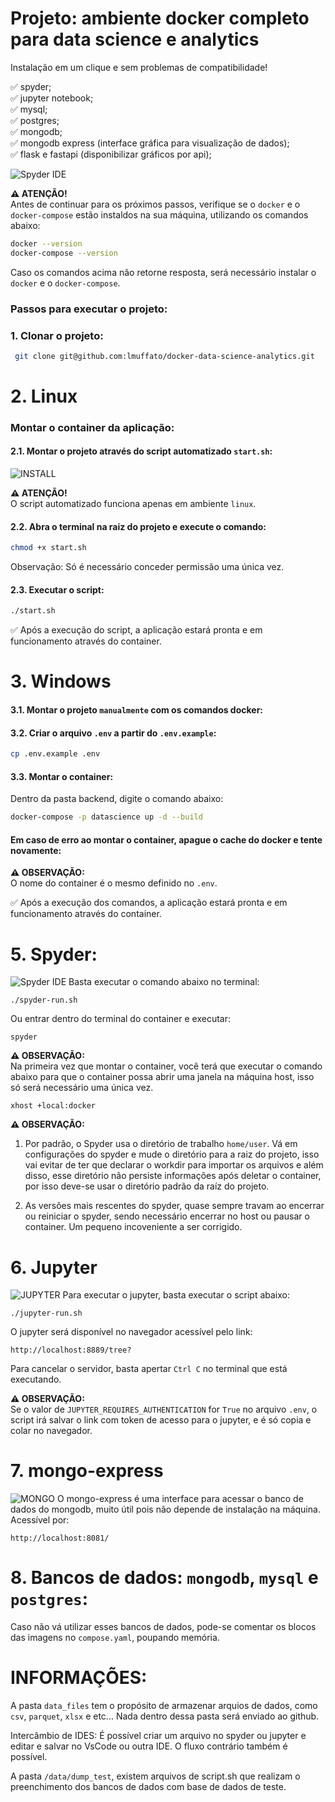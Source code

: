 # Projeto: ambiente docker completo para data science e analytics
Instalação em um clique e sem problemas de compatibilidade!<br>

✅ spyder;<br>
✅ jupyter notebook;<br>
✅ mysql;<br>
✅ postgres;<br>
✅ mongodb;<br>
✅ mongodb express (interface gráfica para visualização de dados);<br>
✅ flask e fastapi (disponibilizar gráficos por api);<br>

![Spyder IDE](docs/spyder.gif)

**⚠️ ATENÇÃO!**<br/>
Antes de continuar para os próximos passos, verifique se o `docker` e o `docker-compose` estão instaldos na sua máquina, utilizando os comandos abaixo:
```bash
docker --version
docker-compose --version
```
Caso os comandos acima não retorne resposta, será necessário instalar o `docker` e o `docker-compose`.

### Passos para executar o projeto:

### 1. Clonar o projeto:
```bash
 git clone git@github.com:lmuffato/docker-data-science-analytics.git
```

# 2. Linux

### Montar o container da aplicação:
#### 2.1. Montar o projeto através do script automatizado `start.sh`:<br>

![INSTALL](docs/install.gif)

**⚠️ ATENÇÃO!**<br/>
O script automatizado funciona apenas em ambiente `linux`. <br>

#### 2.2. Abra o terminal na raiz do projeto e execute o comando:
```bash
chmod +x start.sh
```
Observação: Só é necessário conceder permissão uma única vez.<br>

#### 2.3. Executar o script:
```bash
./start.sh
```

✅ Após a execução do script, a aplicação estará pronta e em funcionamento através do container.

# 3. Windows

#### 3.1. Montar o projeto `manualmente` com os comandos docker:

#### 3.2. Criar o arquivo `.env` a partir do `.env.example`:
```bash
cp .env.example .env
```

#### 3.3. Montar o container:
Dentro da pasta backend, digite o comando abaixo:
```bash
docker-compose -p datascience up -d --build
```

#### Em caso de erro ao montar o container, apague o cache do docker e tente novamente:

**⚠️ OBSERVAÇÃO:**<br/>
O nome do container é o mesmo definido no `.env`.

✅ Após a execução dos comandos, a aplicação estará pronta e em funcionamento através do container.

# 5. Spyder:
![Spyder IDE](docs/spyder.gif)
Basta executar o comando abaixo no terminal:
```
./spyder-run.sh
```

Ou entrar dentro do terminal do container e executar:
```
spyder
```
**⚠️ OBSERVAÇÃO:**<br/>
Na primeira vez que montar o container, você terá que executar o comando abaixo para que o container possa abrir uma janela na máquina host, isso só será necessário uma única vez.

```
xhost +local:docker
```

**⚠️ OBSERVAÇÃO:**<br/>
1. Por padrão, o Spyder usa o diretório de trabalho `home/user`.
Vá em configurações do spyder e mude o diretório para a raiz do projeto, isso vai evitar de ter que declarar o workdir para importar os arquivos e além disso, esse diretório não persiste informações após deletar o container, por isso deve-se usar o diretório padrão da raíz do projeto.

2. As versões mais rescentes do spyder, quase sempre travam ao encerrar ou reiniciar o spyder, sendo necessário encerrar no host ou pausar o container. Um pequeno incoveniente a ser corrigido.

# 6. Jupyter
![JUPYTER](docs/jupyter.gif)
Para executar o jupyter, basta executar o script abaixo:
```
./jupyter-run.sh
```

O jupyter será disponível no navegador acessível pelo link:
```
http://localhost:8889/tree?
```

Para cancelar o servidor, basta apertar `Ctrl C` no terminal que está executando.

**⚠️ OBSERVAÇÃO:**<br/>
Se o valor de `JUPYTER_REQUIRES_AUTHENTICATION` for `True` no arquivo `.env`, o script irá salvar o link com token de acesso para o jupyter, e é só copia e colar no navegador.

# 7. mongo-express
![MONGO](docs/mongo.gif)
O mongo-express é uma interface para acessar o banco de dados do mongodb, muito útil pois não depende de instalação na máquina.
Acessível por:
```
http://localhost:8081/
```

# 8. Bancos de dados: `mongodb`, `mysql` e `postgres`:
Caso não vá utilizar esses bancos de dados, pode-se comentar os blocos das imagens no `compose.yaml`, poupando memória.

# INFORMAÇÕES:
A pasta `data_files` tem o propósito de armazenar arquios de dados, como `csv`, `parquet`, `xlsx` e etc... Nada dentro dessa pasta será enviado ao github.

Intercâmbio de IDES:
É possível criar um arquivo no spyder ou jupyter e editar e salvar no VsCode ou outra IDE. O fluxo contrário também é possível.

A pasta `/data/dump_test`, existem arquivos de script.sh que realizam o preenchimento dos bancos de dados com base de dados de teste.
